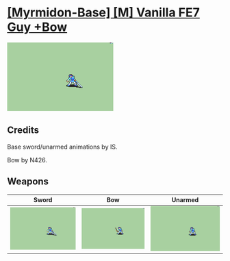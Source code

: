 # [\[Myrmidon-Base\] \[M\] Vanilla FE7 Guy +Bow](./)

<img src="./1.%20Sword/Sword_000.png" alt="[Myrmidon-Base] [M] Vanilla FE7 Guy +Bow standing" />

## Credits

Base sword/unarmed animations by IS.

Bow by N426.

## Weapons


|Sword |Bow |Unarmed |
|  :---: | :---: | :---: |
| <img alt="Sword animation" src="./1.%20Sword/Sword.gif" /> | <img alt="Bow animation" src="./5.%20Bow/Bow.gif" /> | <img alt="Unarmed animation" src="./8.%20Unarmed/Unarmed.gif" /> |
